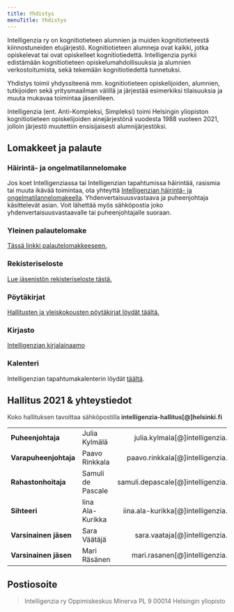 ```yaml
---
title: Yhdistys
menuTitle: Yhdistys
---
```


Intelligenzia ry on kognitiotieteen alumnien ja muiden kognitiotieteestä kiinnostuneiden etujärjestö. Kognitiotieteen alumneja ovat kaikki, jotka opiskelevat tai ovat opiskelleet kognitiotiedettä. Intelligenzia pyrkii edistämään kognitiotieteen opiskelumahdollisuuksia ja alumnien verkostoitumista, sekä tekemään kognitiotiedettä tunnetuksi. 

Yhdistys toimii yhdyssiteenä mm. kognitiotieteen opiskelijoiden, alumnien, tutkijoiden sekä yritysmaailman välillä ja järjestää esimerkiksi tilaisuuksia ja muuta mukavaa toimintaa jäsenilleen.

Intelligenzia (ent. Anti-Kompleksi, Simpleksi) toimi Helsingin yliopiston kognitiotieteen opiskelijoiden ainejärjestönä vuodesta 1988 vuoteen 2021, jolloin järjestö muutettiin ensisijaisesti alumnijärjestöksi.

## Lomakkeet ja palaute

### Häirintä- ja ongelmatilannelomake

Jos koet Intelligenziassa tai Intelligenzian tapahtumissa häirintää, rasismia tai muuta ikävää toimintaa, ota yhteyttä [Intelligenzian häirintä- ja ongelmatilannelomakeella](https://elomake.intelligenzia.fi/lomakkeet/94934/lomake.html). Yhdenvertaisuusvastaava ja puheenjohtaja käsittelevät asian. Voit lähettää myös sähköpostia joko yhdenvertaisuusvastaavalle tai puheenjohtajalle suoraan.

### Yleinen palautelomake

[Tässä linkki palautelomakkeeseen.](https://docs.google.com/forms/d/e/1FAIpQLSfZ1_Z1q3uMwAGG4wE4eXL2ElaoAaV5igvm-Mwpz_DfcvUaUQ/viewform)

### Rekisteriseloste

[Lue jäsenistön rekisteriseloste tästä.](https://docs.google.com/document/d/1cIGnR-HY6lfk9xvvCPAKJLNOuV0-OrDyblIsn4DAKLQ/edit)

### Pöytäkirjat

[Hallitusten ja yleiskokousten pöytäkirjat löydät täältä.](https://drive.google.com/drive/u/1/folders/1tDhF2m7HfFSk3Ab3L-8dUu9DCqLj5QTH)

### Kirjasto

[Intelligenzian kirjalainaamo](https://forms.gle/Lx69phFtfLXWQ64b9)

### Kalenteri

Intelligenzian tapahtumakalenterin löydät [täältä](https://calendar.google.com/calendar/b/1?cid=aW50aGFsbGl0dXNAZ21haWwuY29t).

## Hallitus 2021 & yhteystiedot

<span style="color: #333333;">Koko hallituksen tavoittaa sähköpostilla</span>**<span style="color: #333333;"> intelligenzia-hallitus[@]helsinki.fi</span>**

|                       |                   |                                     |
| :-------------------- | :---------------- | ----------------------------------: |
| **Puheenjohtaja**     | Julia Kylmälä     |    julia.kylmala[@]intelligenzia.fi |
| **Varapuheenjohtaja** | Paavo Rinkkala    |   paavo.rinkkala[@]intelligenzia.fi |
| **Rahastonhoitaja**   | Samuli de Pascale | samuli.depascale[@]intelligenzia.fi |
| **Sihteeri**          | Iina Ala-Kurikka  | iina.ala-kurikka[@]intelligenzia.fi |
| **Varsinainen jäsen** | Sara Väätäjä      |     sara.vaataja[@]intelligenzia.fi |
| **Varsinainen jäsen** | Mari Räsänen      |     mari.rasanen[@]intelligenzia.fi |

<!--
## Toimihenkilöt:

|                                                       |                                              |                                  |
| :---------------------------------------------------- | :------------------------------------------- | -------------------------------: |
| **Käsienheiluttelukonsultti, Jäsenrekisterivastaava** | Pietari Nurmi                                | pietari.nurmi[@]intelligenzia.fi |
| **Kopokummi**                                         | Mari Räsänen                                 |  mari.rasanen[@]intelligenzia.fi |
| **Viestintäassistentti**                              | Minna Harju                                  |   minna.harju[@]intelligenzia.fi |
| **Filosofinen zombi**                                 | Emmi Makkonen                                |                                  |
| **Alakulttuurivastaava**                              | Juho Ylen                                    |                                  |
| **Sitsikoordinaattorit**                              | Silva Perander & Ottilia Nikula              |                                  |
| **Konnarilistan majorpomot**                          | Paavo Rinkkala Saara Halmetoja Pietari Nurmi |                                  | -->

## Postiosoite

> Intelligenzia ry
> Oppimiskeskus Minerva PL 9
> 00014 Helsingin yliopisto

